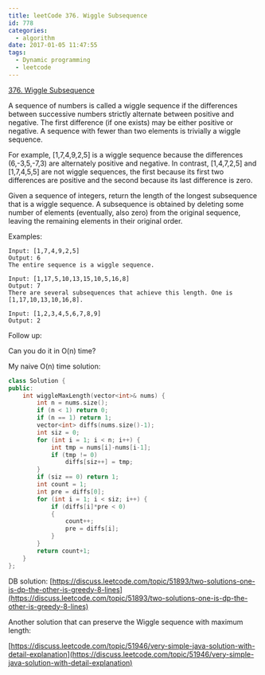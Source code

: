 ```yaml
---
title: leetCode 376. Wiggle Subsequence
id: 778
categories:
  - algorithm
date: 2017-01-05 11:47:55
tags:
  - Dynamic programming
  - leetcode
---
```


[376\. Wiggle Subsequence](https://leetcode.com/problems/wiggle-subsequence/)

A sequence of numbers is called a wiggle sequence if the differences between successive numbers strictly alternate between positive and negative. The first difference (if one exists) may be either positive or negative. A sequence with fewer than two elements is trivially a wiggle sequence.

For example, [1,7,4,9,2,5] is a wiggle sequence because the differences (6,-3,5,-7,3) are alternately positive and negative. In contrast, [1,4,7,2,5] and [1,7,4,5,5] are not wiggle sequences, the first because its first two differences are positive and the second because its last difference is zero.

Given a sequence of integers, return the length of the longest subsequence that is a wiggle sequence. A subsequence is obtained by deleting some number of elements (eventually, also zero) from the original sequence, leaving the remaining elements in their original order.

Examples:

    Input: [1,7,4,9,2,5]
    Output: 6
    The entire sequence is a wiggle sequence.

    Input: [1,17,5,10,13,15,10,5,16,8]
    Output: 7
    There are several subsequences that achieve this length. One is [1,17,10,13,10,16,8].

    Input: [1,2,3,4,5,6,7,8,9]
    Output: 2

Follow up:

Can you do it in O(n) time?

My naive O(n) time solution:



``` cpp
class Solution {
public:
    int wiggleMaxLength(vector<int>& nums) {
        int n = nums.size();
        if (n < 1) return 0;
        if (n == 1) return 1;
        vector<int> diffs(nums.size()-1);
        int siz = 0;
        for (int i = 1; i < n; i++) {
            int tmp = nums[i]-nums[i-1];
            if (tmp != 0)
                diffs[siz++] = tmp;
        }
        if (siz == 0) return 1;
        int count = 1;
        int pre = diffs[0];
        for (int i = 1; i < siz; i++) {
            if (diffs[i]*pre < 0)
            {
                count++;
                pre = diffs[i];
            }
        }
        return count+1;
    }
};
```

DB solution:
[https://discuss.leetcode.com/topic/51893/two-solutions-one-is-dp-the-other-is-greedy-8-lines](https://discuss.leetcode.com/topic/51893/two-solutions-one-is-dp-the-other-is-greedy-8-lines)

Another solution that can preserve the Wiggle sequence with maximum length:

[https://discuss.leetcode.com/topic/51946/very-simple-java-solution-with-detail-explanation](https://discuss.leetcode.com/topic/51946/very-simple-java-solution-with-detail-explanation)